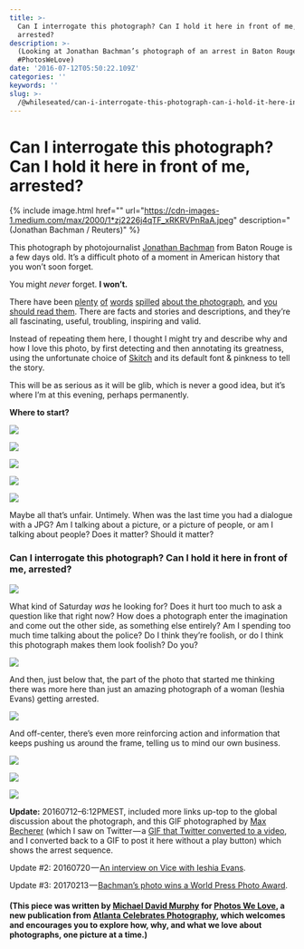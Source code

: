 ```yaml
---
title: >-
  Can I interrogate this photograph? Can I hold it here in front of me,
  arrested?
description: >-
  (Looking at Jonathan Bachman’s photograph of an arrest in Baton Rouge for
  #PhotosWeLove)
date: '2016-07-12T05:50:22.109Z'
categories: ''
keywords: ''
slug: >-
  /@whileseated/can-i-interrogate-this-photograph-can-i-hold-it-here-in-front-of-me-arrested-62f81d0235fb
---
```


# Can I interrogate this photograph? Can I hold it here in front of me, arrested?

{% include image.html href="" url="https://cdn-images-1.medium.com/max/2000/1*zj2226j4qTF_xRKRVPnRaA.jpeg" description="(Jonathan Bachman / Reuters)" %}

This photograph by photojournalist [Jonathan Bachman](http://www.jonathanbachmanphotography.com/portfolio) from Baton Rouge is a few days old. It’s a difficult photo of a moment in American history that you won’t soon forget.

You might _never_ forget. **I won’t.**

There have been [plenty](https://www.theguardian.com/artanddesign/2016/jul/12/baton-rouge-protester-botticelli-nymph-attacked-by-star-wars-baddies-iesha-evans?CMP=share_btn_tw) [of](http://blog.photoshelter.com/2016/07/photo-editors-weigh-in-on-jonathan-bachmans-iconic-photo/) [words](https://www.artsy.net/article/artsy-editorial-why-certain-photographs-quickly-come-to-define-a-movement) [spilled](http://time.com/4403635/ieshia-evans-jonathan-bachman-baton-rouge/) [about the photograph](https://widerimage.reuters.com/story/taking-a-stand-in-baton-rouge), and [you should read them](http://www.theatlantic.com/notes/2016/07/a-single-photo-that-captures-race-and-policing-in-america/490664/). There are facts and stories and descriptions, and they’re all fascinating, useful, troubling, inspiring and valid.

Instead of repeating them here, I thought I might try and describe why and how I love this photo, by first detecting and then annotating its greatness, using the unfortunate choice of [Skitch](https://evernote.com/skitch/) and its default font & pinkness to tell the story.

This will be as serious as it will be glib, which is never a good idea, but it’s where I’m at this evening, perhaps permanently.

**Where to start?**

![](https://cdn-images-1.medium.com/max/800/1*VMbTOp2IZH1wCvYxdE6pfA.png)

![](https://cdn-images-1.medium.com/max/1000/1*q8BNLf2ykX41fyr5OkL5qQ.png)

![](https://cdn-images-1.medium.com/max/800/1*Vyi0CBv51ItYDESqO1kDCQ.png)

![](https://cdn-images-1.medium.com/max/800/1*eQ_t_Rv-o-uDEX1MxEFIZw.png)

![](https://cdn-images-1.medium.com/max/800/1*nkGnvKTg6WyJO3osfymNmw.png)

Maybe all that’s unfair. Untimely. When was the last time you had a dialogue with a JPG? Am I talking about a picture, or a picture of people, or am I talking about people? Does it matter? Should it matter?

### Can I interrogate this photograph? Can I hold it here in front of me, arrested?

![](https://cdn-images-1.medium.com/max/1000/1*E09IGibDPMj4jqYFwDqbgw.png)

What kind of Saturday _was_ he looking for? Does it hurt too much to ask a question like that right now? How does a photograph enter the imagination and come out the other side, as something else entirely? Am I spending too much time talking about the police? Do I think they’re foolish, or do I think this photograph makes them look foolish? Do you?

![](https://cdn-images-1.medium.com/max/800/1*z5V1hRY8t0i8ezp32pgy6g.png)

And then, just below that, the part of the photo that started me thinking there was more here than just an amazing photograph of a woman (Ieshia Evans) getting arrested.

![](https://cdn-images-1.medium.com/max/800/1*FiQJjTmLiiCYMiMuoamHWg.png)

And off-center, there’s even more reinforcing action and information that keeps pushing us around the frame, telling us to mind our own business.

![](https://cdn-images-1.medium.com/max/800/1*oVjgGjST5V_d71b3_xKn_g.png)

![](https://cdn-images-1.medium.com/max/1000/1*sc5hCenr45RrRcT_A2d5Pw.png)

![](https://cdn-images-1.medium.com/max/800/1*nmoriy4Yw4zIglZ0RJae2g.png)

**Update:** 20160712–6:12PMEST, included more links up-top to the global discussion about the photograph, and this GIF photographed by [Max Becherer](https://twitter.com/mlbecherer) (which I saw on Twitter — a [GIF that Twitter converted to a video](https://pbs.twimg.com/tweet_video/CnLfK5gXEAA5QAn.mp4), and I converted back to a GIF to post it here without a play button) which shows the arrest sequence.

Update #2: 20160720 — [An interview on Vice with Ieshia Evans](https://news.vice.com/article/baton-rouges-iconic-protestor-the-peace-needs-to-be-disturbed).

Update #3: 20170213 — [Bachman’s photo wins a World Press Photo Award](https://www.worldpressphoto.org/collection/photo/2017/contemporary-issues/jonathan-bachman).

#### (This piece was written by [Michael David Murphy](http://michaeldavidmurphy.com) for [Photos We Love](https://medium.com/photos-we-love), a new publication from [Atlanta Celebrates Photography](http://acpinfo.org), which welcomes and encourages you to explore how, why, and what we love about photographs, one picture at a time.)

